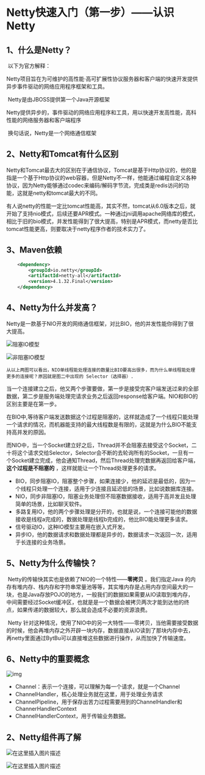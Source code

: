 # Netty快速入门（第一步）——认识Netty

## 1、什么是Netty？

​	以下为官方解释：

​		Netty项目旨在为可维护的高性能·高可扩展性协议服务器和客户端的快速开发提供异步事件驱动的网络应用程序框架和工具。 

​	Netty是由JBOSS提供第一个Java开源框架

​	Netty提供异步的，事件驱动的网络应用程序和工具，用以快速开发高性能，高科性能的网络服务器和客户端程序

​	换句话说，Netty是一个网络通信框架

## 2、Netty和Tomcat有什么区别

​	Netty和Tomcat最去大的区别在于通信协议，Tomcat是基于Http协议的，他的是指是一个基于Http协议的web容器，但是Netty不一样，他能通过编程自定义各种协议，因为Netty能够通过codec来编码/解码字节流，完成类是redis访问的功能，这就是netty和tomcat最大的不同。

​	有人说netty的性能一定比tomcat性能高，其实不然，tomcat从6.0版本之后，就开始了支持nio模式，后续还要APR模式。一种通过jni调用apache网络库的模式，相比于旧的bio模式，并发性能得到了很大提高，特别是APR模式，而netty是否比tomcat性能更高，则要取决于netty程序作者的技术实力了。

## 3、Maven依赖

```xml
    <dependency>
        <groupId>io.netty</groupId>
        <artifactId>netty-all</artifactId>
        <version>4.1.32.Final</version>
    </dependency>
```

## 4、Netty为什么并发高？

​	Netty是一款基于NIO开发的网络通信框架，对比BIO，他的并发性能你得到了很大提高。

![阻塞IO模型](https://upload-images.jianshu.io/upload_images/1089449-546a563c9822ce16.png?imageMogr2/auto-orient/strip|imageView2/2/w/548/format/webp)

![非阻塞IO模型](https://upload-images.jianshu.io/upload_images/1089449-9eebe781fba495fd.png?imageMogr2/auto-orient/strip|imageView2/2/w/572/format/webp)

  	从以上两图可以看出，NIO单线程能处理连接的数量比BIO要高出很多，而为什么单线程能处理更多的连接呢？原因就是图二中出现的 Selector（选择器）.

​	当一个连接建立之后，他又两个步骤要做，第一步是接受完客户端发送过来的全部数据，第二步是服务端处理完请求业务之后返回response给客户端。NIO和BIO的区别主要是在第一步。

​	在BIO中,等待客户端发送数据这个过程是阻塞的，这样就造成了一个线程只能处理一个请求的情况，而机器能支持的最大线程数是有限的，这就是为什么BIO不能支持高并发的原因。

​	而NIO中，当一个Socket建立好之后，Thread并不会阻塞去接受这个Socket，二十将这个请求交给Selector，Selector会不断的去轮询所有的Socket，一旦有一个Socket建立完成，他会通知Thread，然后Thread处理完数据再返回给客户端，**这个过程是不阻塞的** ，这样就能让一个Thread处理更多的请求。

- BIO，同步阻塞IO，阻塞整个步骤，如果连接少，他的延迟是最低的，因为一个线程只处理一个连接，适用于少连接且延迟低的场景，比如说数据库连接。 
- NIO，同步非阻塞IO，阻塞业务处理但不阻塞数据接收，适用于高并发且处理简单的场景，比如聊天软件。 
- 多路复用IO，他的两个步骤处理是分开的，也就是说，一个连接可能他的数据接收是线程a完成的，数据处理是线程b完成的，他比BIO能处理更多请求。 
- 信号驱动IO，这种IO模型主要用在嵌入式开发。
- 异步IO，他的数据请求和数据处理都是异步的，数据请求一次返回一次，适用于长连接的业务场景。 

## 5、Netty为什么传输快？

​	Netty的传输快其实也是依赖了NIO的一个特性——**零拷贝** 。我们指定Java 的内存有堆内存、栈内存和字符串常量池等等，其实堆内存是占用内存空间最大的一块，也是Java存放POJO的地方，一般我们的数据如果需要从IO读取到堆内存，中间需要经过Socket缓冲区，也就是是一个数据会被拷贝两次才能到达他的终点，如果传递的数据较大，那么就会造成不必要的资源浪费。

​	Netty 针对这种情况，使用了NIO中的另一大特性——零拷贝，当他需要接受数据的时候，他会再堆内存之外开辟一块内存，数据直接从IO读到了那块内存中去，再netty里面通过BytBu可以直接堆这些数据进行操作，从而加快了传输速度。

## 6、Netty中的重要概念

![img](https://upload-images.jianshu.io/upload_images/1089449-afd9e14197e1ef11.png?imageMogr2/auto-orient/strip|imageView2/2/w/751/format/webp)

 

- Channel：表示一个连接，可以理解为每一个请求，就是一个Channel
- ChannelHandler，核心处理业务就在这里，用于处理业务请求
- ChannelPipeline，用于保存出苦力过程需要用到的ChannelHandler和ChannerHandlerContext
- ChannelHandlerContext，用于传输业务数据。 

## 2、Netty组件再了解

![在这里插入图片描述](https://img-blog.csdnimg.cn/20191220151344291.png?x-oss-process=image/watermark,type_ZmFuZ3poZW5naGVpdGk,shadow_10,text_aHR0cHM6Ly9ibG9nLmNzZG4ubmV0L3FxNzc5MjQ3MjU3,size_16,color_FFFFFF,t_70)

![在这里插入图片描述](https://img-blog.csdnimg.cn/20191220153353256.png?x-oss-process=image/watermark,type_ZmFuZ3poZW5naGVpdGk,shadow_10,text_aHR0cHM6Ly9ibG9nLmNzZG4ubmV0L3FxNzc5MjQ3MjU3,size_16,color_FFFFFF,t_70)

